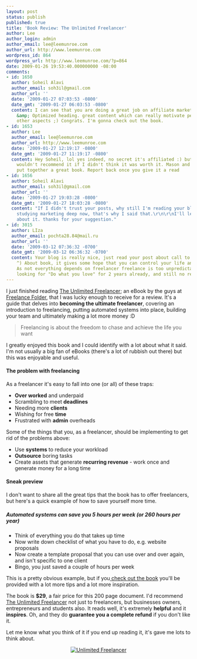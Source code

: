 ```yaml
---
layout: post
status: publish
published: true
title: 'Book Review: The Unlimited Freelancer'
author: Lee
author_login: admin
author_email: lee@leemunroe.com
author_url: http://www.leemunroe.com
wordpress_id: 864
wordpress_url: http://www.leemunroe.com/?p=864
date: 2009-01-26 19:53:40.000000000 -08:00
comments:
- id: 1650
  author: Soheil Alavi
  author_email: soh3il@gmail.com
  author_url: ''
  date: '2009-01-27 07:03:53 -0800'
  date_gmt: '2009-01-27 06:03:53 -0800'
  content: I can see that you are doing a great job on affiliate marketing lee. nice
    &amp; Optimized heading. great content which can really motivate people &amp;
    other aspects ;) Congrats. I'm gonna check out the book.
- id: 1653
  author: Lee
  author_email: lee@leemunroe.com
  author_url: http://www.leemunroe.com
  date: '2009-01-27 12:19:17 -0800'
  date_gmt: '2009-01-27 11:19:17 -0800'
  content: Hey Soheil, lol yes indeed, no secret it's affiliated :) but honestly I
    wouldn't recommend it if I didn't think it was worth it. Mason and James have
    put together a great book. Report back once you give it a read
- id: 1656
  author: Soheil Alavi
  author_email: soh3il@gmail.com
  author_url: ''
  date: '2009-01-27 19:03:28 -0800'
  date_gmt: '2009-01-27 18:03:28 -0800'
  content: "If I didn't trust your posts, why still I'm reading your blog ?! ;) I'm
    studying marketing deep now, that's why I said that.\r\n\r\nI'll let you know
    about it. thanks for your suggestion."
- id: 3015
  author: LIza
  author_email: pochta28.84@mail.ru
  author_url: ''
  date: '2009-03-12 07:36:32 -0700'
  date_gmt: '2009-03-12 06:36:32 -0700'
  content: Your blog is really nice, just read your post about call to action buttons
    ^) About book, it gives some hope that you can control your life and that is all.
    As not everything depends on freelancer freelance is too unpredictable. I've been
    looking for "Do what you love" for 2 years already, and still no result
---
```

I just finished reading <a href="https://www.e-junkie.com/ecom/gb.php?cl=31382&amp;c=ib&amp;aff=46370">The Unlimited Freelancer</a>; an eBook by the guys at <a href="http://freelancefolder.com/">Freelance Folder</a>, that I was lucky enough to receive for a review. It's a guide that delves into <strong>becoming the ultimate freelancer</strong>, covering an introduction to freelancing, putting automated systems into place, building your team and ultimately making a lot more money :D

<!--more-->
<blockquote class="pullquote">Freelancing is about the freedom to chase and achieve the life you want</blockquote>
I greatly enjoyed this book and I could identify with a lot about what it said. I'm not usually a big fan of eBooks (there's a lot of rubbish out there) but this was enjoyable and useful.
<h4>The problem with freelancing</h4>
As a freelancer it's easy to fall into one (or all) of these traps:
<ul>
	<li><strong>Over worked</strong> and underpaid</li>
	<li>Scrambling to meet <strong>deadlines</strong></li>
	<li>Needing more <strong>clients</strong></li>
	<li>Wishing for free <strong>time</strong></li>
	<li>Frustrated with <strong>admin</strong> overheads</li>
</ul>
Some of the things that you, as a freelancer, should be implementing to get rid of the problems above:
<ul>
	<li>Use <strong>systems</strong> to reduce your workload</li>
	<li><strong>Outsource</strong> boring tasks</li>
	<li>Create assets that generate <strong>recurring revenue</strong> - work once and generate money for a long time</li>
</ul>
<h4>Sneak preview</h4>
I don't want to share all the great tips that the book has to offer freelancers, but here's a quick example of how to save yourself more time.
<h5>Automated systems can save you 5 hours per week (or 260 hours per year)</h5>
<ul>
	<li>Think of everything you do that takes up time</li>
	<li>Now write down checklist of what you have to do, e.g. website proposals</li>
	<li>Now create a template proposal that you can use over and over again, and isn't specific to one client</li>
	<li>Bingo, you just saved a couple of hours per week</li>
</ul>
This is a pretty obvious example, but if you<a href="https://www.e-junkie.com/ecom/gb.php?cl=31382&amp;c=ib&amp;aff=46370"> check out the book</a> you'll be provided with a lot more tips and a lot more inspiration.

The book is <strong>$29</strong>, a fair price for this 200 page document. I'd recommend <a href="https://www.e-junkie.com/ecom/gb.php?cl=31382&amp;c=ib&amp;aff=46370">The Unlimited Freelancer</a> not just to freelancers, but businesses owners, entrepreneurs and students also. It reads well, it's extremely <strong>helpful</strong> and it <strong>inspires</strong>. Oh, and they do <strong>guarantee you a complete refund</strong> if you don't like it.

Let me know what you think of it if you end up reading it, it's gave me lots to think about.
<p style="text-align: center;"><a href="https://www.e-junkie.com/ecom/gb.php?cl=31382&amp;c=ib&amp;aff=46370"><img class="alignnone size-full wp-image-866" title="Unlimited Freelancer" src="http://www.leemunroe.com/wp-content/uploads/unlimited-freelancer.gif" alt="Unlimited Freelancer" /></a></p>
